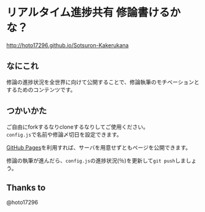 # リアルタイム進捗共有 修論書けるかな？

<http://hoto17296.github.io/Sotsuron-Kakerukana>

## なにこれ
修論の進捗状況を全世界に向けて公開することで、修論執筆のモチベーションとするためのコンテンツです。

## つかいかた
ご自由にforkするなりcloneするなりしてご使用ください。  
`config.js`で名前や修論〆切日を設定できます。

[GitHub Pages](http://pages.github.com/)を利用すれば、サーバを用意せずともページを公開できます。

修論の執筆が進んだら、`config.js`の進捗状況(％)を更新して`git push`しましょう。

## Thanks to
@hoto17296
